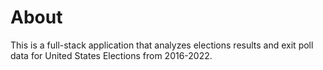 # About 

This is a full-stack application that analyzes elections results and exit poll data for United States 
Elections from 2016-2022. 



